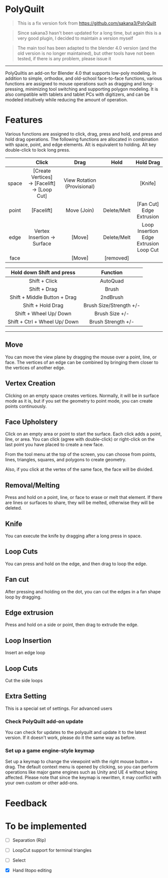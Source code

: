# PolyQuilt

> This is a fix version fork from https://github.com/sakana3/PolyQuilt

> Since sakana3 hasn't been updated for a long time, but again this is a very good plugin, I decided to maintain a version myself

> The main tool has been adapted to the blender 4.0 version (and the old
> version is no longer maintained), but other tools have not been tested, if there is any problem, please issue it
---
PolyQuiltis an add-on for Blender 4.0 that supports low-poly modeling. In addition to simple, orthodox, and old-school
face-to-face functions, various functions are assigned to mouse operations such as dragging and long-pressing,
minimizing tool switching and supporting polygon modeling.
It is also compatible with tablets and tablet PCs with digitizers, and can be modeled intuitively while reducing the
amount of operation.

# Features

Various functions are assigned to click, drag, press and hold, and press and hold drag operations. The following
functions are allocated in combination with space, point, and edge elements.
Alt is equivalent to holding. Alt key double-click to lock long press.

|       |                             Click                              |            Drag             |    Hold     |                    Hold Drag                    | 
|:-----:|:--------------------------------------------------------------:|:---------------------------:|:-----------:|:-----------------------------------------------:|
| space |     [Create Vertices]  <br>→ [Facelift]  <br>→ [Loop Cut]      | View Rotation (Provisional) |             |                     [Knife]                     ||
| point |                           [Facelift]                           |         Move (Join)         | Delete/Melt |          [Fan Cut]  <br>Edge Extrusion          |
| edge  |                   Vertex Insertion → Surface                   |           [Move]            | Delete/Melt | Loop Insertion  <br>Edge Extrusion <br>Loop Cut |
| face  |                                                                |           [Move]            |  [removed]  |                                                 |

|   Hold down Shift and press   |        Function         |
|:-----------------------------:|:-----------------------:|
|         Shift + Click         |        AutoQuad         |
|         Shift + Drag          |          Brush          |
| Shift + Middle Button + Drag  |        2ndBrush         |
|       Shift + Hold Drag       | Brush Size/Strength +/- |
|    Shift + Wheel Up/ Down     |     Brush Size +/-      |
| Shift + Ctrl + Wheel Up/ Down |   Brush Strength +/-    |

---

## Move

You can move the view plane by dragging the mouse over a point, line, or face. The vertices of an edge can be combined
by bringing them closer to the vertices of another edge.

## Vertex Creation

Clicking on an empty space creates vertices. Normally, it will be in surface mode as it is, but if you set the geometry
to point mode, you can create points continuously.

## Face Upholstery

Click on an empty area or point to start the surface. Each click adds a point, line, or area. You can click (agree with
double-click) or right-click on the last point you have placed to create a new face.

From the tool menu at the top of the screen, you can choose from points, lines, triangles, squares, and polygons to
create geometry.

Also, if you click at the vertex of the same face, the face will be divided.

## Removal/Melting

Press and hold on a point, line, or face to erase or melt that element. If there are lines or surfaces to share, they
will be melted, otherwise they will be deleted.

## Knife

You can execute the knife by dragging after a long press in space.

## Loop Cuts

You can press and hold on the edge, and then drag to loop the edge.

## Fan cut

After pressing and holding on the dot, you can cut the edges in a fan shape loop by dragging.

## Edge extrusion

Press and hold on a side or point, then drag to extrude the edge.

## Loop Insertion

Insert an edge loop

## Loop Cuts

Cut the side loops

## Extra Setting

This is a special set of settings. For advanced users

### Check PolyQuilt add-on update

You can check for updates to the polyquilt and update it to the latest version. If it doesn't work, please do it the
same way as before.

### Set up a game engine-style keymap

Set up a keymap to change the viewpoint with the right mouse button + drag. The default context menu is opened by
clicking, so you can perform operations like major game engines such as Unity and UE 4 without being affected. Please
note that since the keymap is rewritten, it may conflict with your own custom or other add-ons.

# Feedback

# To be implemented

- [ ] Separation (Rip)
- [ ] LoopCut support for terminal triangles
- [ ] Select
- [x] Hand litopo editing



